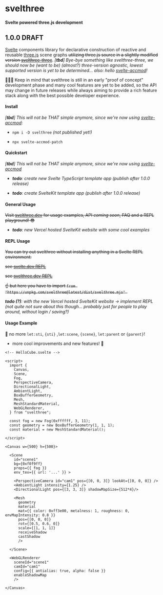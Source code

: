 # svelthree
#### Svelte powered three.js development

## 1.0.0 DRAFT

[Svelte](https://svelte.dev/) components library for declarative construction of reactive and reusable [three.js](https://threejs.org/) scene graphs ~~utilizing three.js source in a slightly modified version [svelthree-three](https://github.com/vatro/svelthree-three)~~.  *[**tbd**] Bye-bye something like svelthree-three, we should now be (want to be) (almost?) three-version agnostic, lowest supported version is yet to be determined...*
*also: hello [svelte-accmod](https://github.com/vatro/svelte-accmod)!*

👨🏻‍💻 Keep in mind that svelthree is still in an early "proof of concept" development phase and many cool features are yet to be added, so the API may change in future releases while always aiming to provide a rich feature stack along with the best possible developer experience.



#### Install

*[**tbd**] This will not be THAT simple anymore, since we're now using [svelte-accmod](https://github.com/vatro/svelte-accmod)*:

- `npm i -D svelthree` *(not published yet!)*

- `npx svelte-accmod-patch ` 




#### Quickstart
*[**tbd**] This will not be THAT simple anymore, since we're now using [svelte-accmod](https://github.com/vatro/svelte-accmod)*

- ***todo**: create new Svelte TypeScript template app (publish after 1.0.0 release)*

- ***todo**: create SvelteKit template app (publish after 1.0.0 release)*

  

#### General Usage

~~Visit [svelthree.dev](https://svelthree.dev/) for usage examples, API *coming soon*, FAQ and a REPL playground! 😎~~

- ***todo**: new Vercel hosted SvelteKit website with some cool examples*



#### REPL Usage

~~You can try out svelthree without installing anything in a Svelte REPL environment:~~

~~see [svelte.dev REPL](https://svelte.dev/repl/c574fbeea12740a5a33017448f68bf6b?version=3.24.0)~~

~~see [svelthree.dev REPL](https://svelthree.dev/repl/76272e38334347e8a4c900e5bd58b56a?version=3.24.0)~~

~~☝️ but here you have to import  `from "https://unpkg.com/svelthree@latest/dist/svelthree.mjs" `~~

***todo (?)**: with the new Vercel hosted SvelteKit website ->  implement REPL (not quite not sure about this though... probably just for people to play around, without login / saving?)*



#### Usage Example

🥳  no more `let:sti`, `{sti}` ,`let:scene`, `{scene}`, `let:parent` or `{parent}`!
+ more cool improvements and new features! 🚀

```svelte
<!-- HelloCube.svelte -->

<script>
  import {
    Canvas,
    Scene,
    Fog,
    PerspectiveCamera,
    DirectionalLight,
    AmbientLight,
    BoxBufferGeometry,
    Mesh,
    MeshStandardMaterial,
    WebGLRenderer,
  } from "svelthree";

  const fog = new Fog(0xffffff, 3, 11);
  const geometry = new BoxBufferGeometry(1, 1, 1);
  const material = new MeshStandardMaterial();
 
</script>

<Canvas w={500} h={500}>

  <Scene
  	id="scene1"
  	bg={0xf0f9ff}
  	props={{ fog }}
	env_tex={{ url: '...' }} >

    <PerspectiveCamera id="cam1" pos={[0, 0, 3]} lookAt={[0, 0, 0]} />
    <AmbientLight intensity={1.25} />
    <DirectionalLight pos={[3, 3, 3]} shadowMapSize={512*4}/>

    <Mesh
      geometry
      material
      mat={{ color: 0xff3e00, metalness: 1, roughness: 0, envMapIntensity: 0.8 }}
      pos={[0, 0, 0]}
      rot={[0.5, 0.6, 0]}
      scale={[1, 1, 1]}
      receiveShadow
	  castShadow
	  />

  </Scene>

  <WebGLRenderer
    sceneId="scene1"
    camId="cam1"
    config={{ antialias: true, alpha: false }}
    enableShadowMap
    />

</Canvas>
```

